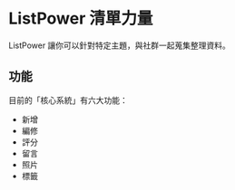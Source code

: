 # ListPower 清單力量

ListPower 讓你可以針對特定主題，與社群一起蒐集整理資料。

## 功能

目前的「核心系統」有六大功能：

- 新增
- 編修
- 評分
- 留言
- 照片
- 標籤

